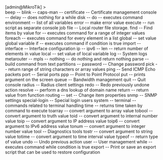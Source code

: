 [admin@MikroTik] >  
beep -- 
blink -- 
caps-man -- 
certificate -- Certificate management
console -- 
delay -- does nothing for a while
disk -- 
do -- executes command
environment -- list of all variables
error -- make error value
execute -- run script as separate console job
file -- Local router file storage.
find -- Find items by value
for -- executes command for a range of integer values
foreach -- executes command for every element in a list
global -- set value global variable
if -- executes command if condition is true
import -- 
interface -- Interface configuration
ip -- 
ipv6 -- 
len -- return number of elements in value
local -- set value of local variable
log -- System logs
metarouter -- 
mpls -- 
nothing -- do nothing and return nothing
parse -- build command from text
partitions -- 
password -- Change password
pick -- return range of string characters or array values
ping -- Send ICMP Echo packets
port -- Serial ports
ppp -- Point to Point Protocol
put -- prints argument on the screen
queue -- Bandwidth management
quit -- Quit console
radius -- Radius client settings
redo -- Redo previously undone action
resolve -- perform a dns lookup of domain name
return -- return value from function
routing -- 
set -- Change item properties
snmp -- SNMP settings
special-login -- Special login users
system -- 
terminal -- commands related to terminal handling
time -- returns time taken by command to execute
toarray -- convert argument to array value
tobool -- convert argument to truth value
toid -- convert argument to internal number value
toip -- convert argument to IP address value
toip6 -- convert argument to IPv6 address value
tonum -- convert argument to integer number value
tool -- Diagnostics tools
tostr -- convert argument to string value
totime -- convert argument to time interval value
typeof -- return type of value
undo -- Undo previous action
user -- User management
while -- executes command while condition is true
export -- Print or save an export script that can be used to restore configuration

